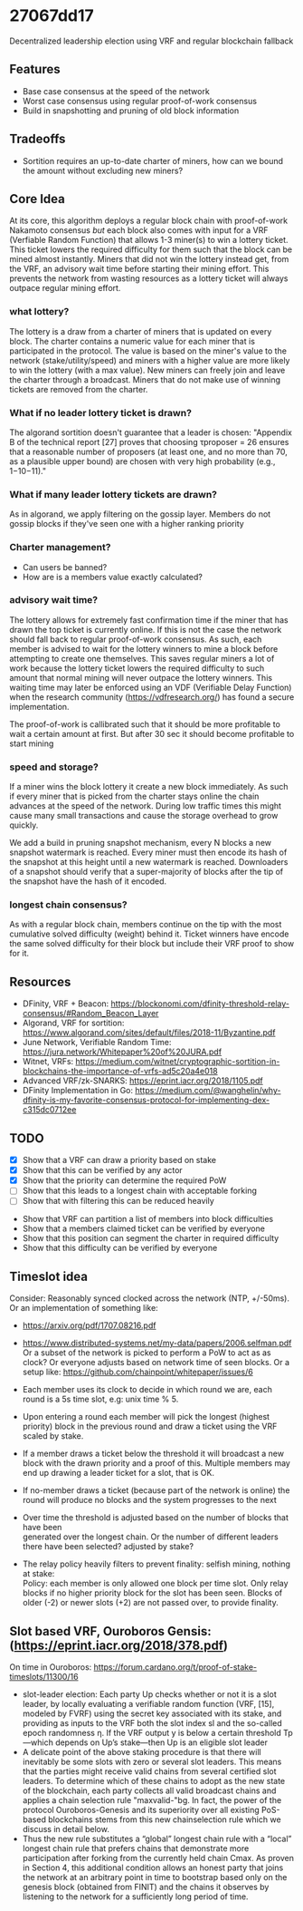 # 27067dd17
Decentralized leadership election using VRF and regular blockchain fallback

## Features
- Base case consensus at the speed of the network
- Worst case consensus using regular proof-of-work consensus
- Build in snapshotting and pruning of old block information

## Tradeoffs
- Sortition requires an up-to-date charter of miners, how can we bound the amount
without excluding new miners?

## Core Idea
At its core, this algorithm deploys a regular block chain with proof-of-work
Nakamoto consensus _but_ each block also comes with input for a VRF
(Verfiable Random Function) that allows 1-3 miner(s) to win a lottery ticket.
This ticket lowers the required difficulty for them such that the block can be
mined almost instantly. Miners that did not win the lottery instead get,
from the VRF, an advisory wait time before starting their mining effort.
This prevents the network from wasting resources as a lottery ticket will always
outpace regular mining effort.

### what lottery?
The lottery is a draw from a charter of miners that is updated on every block.
The charter contains a numeric value for each miner that is participated in the
protocol. The value is based on the miner's value to the network (stake/utility/speed)
and miners with a higher value are more likely to win the lottery (with a max value).
New miners can freely join and leave the charter through a broadcast. Miners that
do not make use of winning tickets are removed from the charter.

### What if no leader lottery ticket is drawn?
The algorand sortition doesn't guarantee that a leader is chosen: "Appendix B of
the technical report [27] proves that choosing τproposer = 26 ensures that a
reasonable number of proposers (at least one, and no more than 70, as a plausible upper bound)
are chosen with very high probability (e.g., 1−10−11)."

### What if many leader lottery tickets are drawn?
As in algorand, we apply filtering on the gossip layer. Members do not gossip
blocks if they've seen one with a higher ranking priority

### Charter management?
- Can users be banned?
- How are is a members value exactly calculated?

### advisory wait time?
The lottery allows for extremely fast confirmation time if the miner that has drawn
the top ticket is currently online. If this is not the case the network should fall
back to regular proof-of-work consensus. As such, each member is advised to wait
for the lottery winners to mine a block before attempting to create one themselves.
This saves regular miners a lot of work because the lottery ticket lowers the
required difficulty to such amount that normal mining will never outpace
the lottery winners. This waiting time  may later be enforced using an
VDF (Verifiable Delay Function) when the research community
(https://vdfresearch.org/) has found a secure implementation.  

The proof-of-work is callibrated such that it should be more profitable to wait
a certain amount at first. But after 30 sec it should become profitable to start
mining

### speed and storage?
If a miner wins the block lottery it create a new block immediately. As such if
every miner that is picked from the charter stays online the chain advances at the
speed of the network. During low traffic times this might cause many small transactions
and cause the storage overhead to grow quickly.

We add a build in pruning snapshot mechanism, every N blocks a new snapshot
watermark is reached. Every miner must then encode its hash of the snapshot at this
height until a new watermark is reached. Downloaders of a snapshot should verify that
a super-majority of blocks after the tip of the snapshot have the hash of it encoded.

### longest chain consensus?
As with a regular block chain, members continue on the tip with the most cumulative
solved difficulty (weight) behind it. Ticket winners have encode the same solved
difficulty for their block but include their VRF proof to show for it.

## Resources
- DFinity, VRF + Beacon: https://blockonomi.com/dfinity-threshold-relay-consensus/#Random_Beacon_Layer
- Algorand, VRF for sortition: https://www.algorand.com/sites/default/files/2018-11/Byzantine.pdf
- June Network, Verifiable Random Time: https://jura.network/Whitepaper%20of%20JURA.pdf
- Witnet, VRFs: https://medium.com/witnet/cryptographic-sortition-in-blockchains-the-importance-of-vrfs-ad5c20a4e018
- Advanced VRF/zk-SNARKS: https://eprint.iacr.org/2018/1105.pdf
- DFinity Implementation in Go: https://medium.com/@wanghelin/why-dfinity-is-my-favorite-consensus-protocol-for-implementing-dex-c315dc0712ee

## TODO

- [x] Show that a VRF can draw a priority based on stake
- [x] Show that this can be verified by any actor
- [x] Show that the priority can determine the required PoW
- [ ] Show that this leads to a longest chain with acceptable forking
- [ ] Show that with filtering this can be reduced heavily

- Show that VRF can partition a list of members into block difficulties
- Show that a members claimed ticket can be verified by everyone
- Show that this position can segment the charter in required difficulty
- Show that this difficulty can be verified by everyone

## Timeslot idea
Consider: Reasonably synced clocked across the network (NTP, +/-50ms). Or an
implementation of something like:
 - https://arxiv.org/pdf/1707.08216.pdf
 - https://www.distributed-systems.net/my-data/papers/2006.selfman.pdf
Or a subset of the network is picked to perform a PoW to act as as clock? Or everyone
adjusts based on network time of seen blocks. Or a setup like:
https://github.com/chainpoint/whitepaper/issues/6

- Each member uses its clock to decide in which round we are, each round is a 5s
  time slot, e.g: unix time % 5.   
- Upon entering a round each member will pick the longest (highest priority) block
  in the previous round and draw a ticket using the VRF scaled by stake.
- If a member draws a ticket below the threshold it will broadcast a new block with
  the drawn priority and a proof of this. Multiple members may end up drawing a
  leader ticket for a slot, that is OK.
- If no-member draws a ticket (because part of the network is online) the round will
  produce no blocks and the system progresses to the next
- Over time the threshold is adjusted based on the number of blocks that have been  
  generated over the longest chain. Or the number of different leaders there have
  been selected? adjusted by stake?
- The relay policy heavily filters to prevent finality: selfish mining, nothing at stake:   
  Policy: each member is only allowed one block per time slot. Only relay blocks
  if no higher priority block for the slot has been seen. Blocks of older (-2)
  or newer slots (+2) are not passed over, to provide finality.




## Slot based VRF, Ouroboros Gensis: (https://eprint.iacr.org/2018/378.pdf)
On time in Ouroboros: https://forum.cardano.org/t/proof-of-stake-timeslots/11300/16


- slot-leader election: Each party Up checks whether or not it is a slot leader, by locally evaluating a verifiable random function (VRF, [15], modeled by FVRF) using the secret key associated with its stake, and providing as inputs to
the VRF both the slot index sl and the so-called epoch randomness η.
If the VRF output y is below a certain threshold Tp—which depends on Up’s stake—then Up is an eligible slot leader
- A delicate point of the above staking procedure is that there will inevitably be some slots with zero
or several slot leaders. This means that the parties might receive valid chains from several certified slot
leaders. To determine which of these chains to adopt as the new state of the blockchain, each party collects
all valid broadcast chains and applies a chain selection rule "maxvalid-"bg. In fact, the power of the protocol
Ouroboros-Genesis and its superiority over all existing PoS-based blockchains stems from this new chainselection rule which we discuss in detail below.
- Thus the new rule substitutes a “global” longest chain rule with a “local” longest chain rule that prefers
chains that demonstrate more participation after forking from the currently held chain Cmax. As proven in
Section 4, this additional condition allows an honest party that joins the network at an arbitrary point
in time to bootstrap based only on the genesis block (obtained from FINIT) and the chains it observes by
listening to the network for a sufficiently long period of time.
